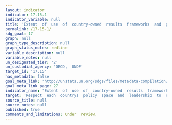 ```yaml
---
layout: indicator
indicator: 17.15.1
indicator_variable: null
title: 'Extent  of  use  of  country-owned  results  frameworks  and  planning  tools  by  providers  of  development  cooperation'
permalink: /17-15-1/
sdg_goal: 17
graph: null
graph_type_description: null
graph_status_notes: redline
variable_description: null
variable_notes: null
un_designated_tier: '2'
un_custodial_agency: 'OECD,  UNDP'
target_id: '17.15'
has_metadata: false
goal_meta_link: 'http://unstats.un.org/sdgs/files/metadata-compilation/Metadata-Goal-17.pdf'
goal_meta_link_page: 27
indicator_name: 'Extent  of  use  of  country-owned  results  frameworks  and  planning  tools  by  providers  of  development  cooperation'
target: 'Respect  each  countrys  policy  space  and  leadership  to  establish  and  implement  policies  for  poverty  eradication  and  sustainable  development.'
source_title: null
source_notes: null
published: true
comments_and_limitations: Under  review.  
---
```

